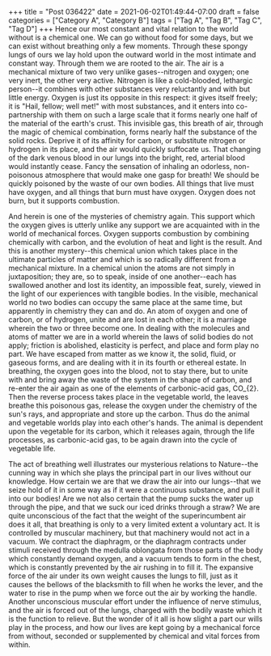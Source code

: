 +++
title = "Post 036422"
date = 2021-06-02T01:49:44-07:00
draft = false
categories = ["Category A", "Category B"]
tags = ["Tag A", "Tag B", "Tag C", "Tag D"]
+++
Hence our most constant and vital relation to the world without is a chemical one. We can go without food for some days, but we can exist without breathing only a few moments. Through these spongy lungs of ours we lay hold upon the outward world in the most intimate and constant way. Through them we are rooted to the air. The air is a mechanical mixture of two very unlike gases--nitrogen and oxygen; one very inert, the other very active. Nitrogen is like a cold-blooded, lethargic person--it combines with other substances very reluctantly and with but little energy. Oxygen is just its opposite in this respect: it gives itself freely; it is "Hail, fellow; well met!" with most substances, and it enters into co-partnership with them on such a large scale that it forms nearly one half of the material of the earth's crust. This invisible gas, this breath of air, through the magic of chemical combination, forms nearly half the substance of the solid rocks. Deprive it of its affinity for carbon, or substitute nitrogen or hydrogen in its place, and the air would quickly suffocate us. That changing of the dark venous blood in our lungs into the bright, red, arterial blood would instantly cease. Fancy the sensation of inhaling an odorless, non-poisonous atmosphere that would make one gasp for breath! We should be quickly poisoned by the waste of our own bodies. All things that live must have oxygen, and all things that burn must have oxygen. Oxygen does not burn, but it supports combustion.

And herein is one of the mysteries of chemistry again. This support which the oxygen gives is utterly unlike any support we are acquainted with in the world of mechanical forces. Oxygen supports combustion by combining chemically with carbon, and the evolution of heat and light is the result. And this is another mystery--this chemical union which takes place in the ultimate particles of matter and which is so radically different from a mechanical mixture. In a chemical union the atoms are not simply in juxtaposition; they are, so to speak, inside of one another--each has swallowed another and lost its identity, an impossible feat, surely, viewed in the light of our experiences with tangible bodies. In the visible, mechanical world no two bodies can occupy the same place at the same time, but apparently in chemistry they can and do. An atom of oxygen and one of carbon, or of hydrogen, unite and are lost in each other; it is a marriage wherein the two or three become one. In dealing with the molecules and atoms of matter we are in a world wherein the laws of solid bodies do not apply; friction is abolished, elasticity is perfect, and place and form play no part. We have escaped from matter as we know it, the solid, fluid, or gaseous forms, and are dealing with it in its fourth or ethereal estate. In breathing, the oxygen goes into the blood, not to stay there, but to unite with and bring away the waste of the system in the shape of carbon, and re-enter the air again as one of the elements of carbonic-acid gas, CO_{2}. Then the reverse process takes place in the vegetable world, the leaves breathe this poisonous gas, release the oxygen under the chemistry of the sun's rays, and appropriate and store up the carbon. Thus do the animal and vegetable worlds play into each other's hands. The animal is dependent upon the vegetable for its carbon, which it releases again, through the life processes, as carbonic-acid gas, to be again drawn into the cycle of vegetable life.

The act of breathing well illustrates our mysterious relations to Nature--the cunning way in which she plays the principal part in our lives without our knowledge. How certain we are that we draw the air into our lungs--that we seize hold of it in some way as if it were a continuous substance, and pull it into our bodies! Are we not also certain that the pump sucks the water up through the pipe, and that we suck our iced drinks through a straw? We are quite unconscious of the fact that the weight of the superincumbent air does it all, that breathing is only to a very limited extent a voluntary act. It is controlled by muscular machinery, but that machinery would not act in a vacuum. We contract the diaphragm, or the diaphragm contracts under stimuli received through the medulla oblongata from those parts of the body which constantly demand oxygen, and a vacuum tends to form in the chest, which is constantly prevented by the air rushing in to fill it. The expansive force of the air under its own weight causes the lungs to fill, just as it causes the bellows of the blacksmith to fill when he works the lever, and the water to rise in the pump when we force out the air by working the handle. Another unconscious muscular effort under the influence of nerve stimulus, and the air is forced out of the lungs, charged with the bodily waste which it is the function to relieve. But the wonder of it all is how slight a part our wills play in the process, and how our lives are kept going by a mechanical force from without, seconded or supplemented by chemical and vital forces from within.
